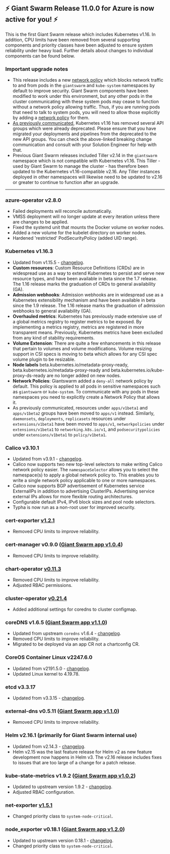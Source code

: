 ## :zap: Giant Swarm Release 11.0.0 for Azure is now active for you! :zap:

This is the first Giant Swarm release which includes Kubernetes v1.16. In addition, CPU limits have been removed from several supporting components and priority classes have been adjusted to ensure system reliability under heavy load. Further details about changes to individual components can be found below.

### Important upgrade notes
- This release includes a new [network policy](https://docs.giantswarm.io/guides/limiting-pod-communication-with-network-policies/#default-policies) which blocks network traffic to and from pods in the `giantswarm` and `kube-system` namespaces by default to improve security. Giant Swarm components have been modified to work under this environment, but any other pods in the cluster communicating with these system pods may cease to function without a network policy allowing traffic. Thus, if you are running pods that need to talk to system pods, you will need to allow those explicitly by adding a [network policy](https://docs.giantswarm.io/guides/limiting-pod-communication-with-network-policies/) for them.
- [As previously communicated](https://github.com/giantswarm/giantswarm/blob/master/news/2019/10/product/k8s_1.16_breaking_changes.md), Kubernetes v1.16 has removed several API groups which were already deprecated. Please ensure that you have migrated your deployments and pipelines from the deprecated to the new API groups. You can check the above-linked breaking change communication and consult with your Solution Engineer for help with that.
- Previous Giant Swarm releases included Tiller v2.14 in the `giantswarm` namespace which is not compatible with Kubernetes v1.16. This Tiller - used by Giant Swarm to manage the cluster - has therefore been updated to the Kubernetes v1.16-compatible v2.16. Any Tiller instances deployed in other namespaces will likewise need to be updated to v2.16 or greater to continue to function after an upgrade.

---

### azure-operator v2.8.0
- Failed deployments will reconcile automatically.
- VMSS deployment will no longer update at every iteration unless there are changes to be applied.
- Fixed the systemd unit that mounts the Docker volume on worker nodes.
- Added a new volume for the kubelet directory on worker nodes.
- Hardened 'restricted' PodSecurityPolicy (added UID range).

### Kubernetes v1.16.3
- Updated from v1.15.5 - [changelog](https://github.com/kubernetes/kubernetes/blob/master/CHANGELOG-1.16.md#kubernetes-v1160-release-notes).
- **Custom resources**: Custom Resource Definitions (CRDs) are in widespread use as a way to extend Kubernetes to persist and serve new resource types, and have been available in beta since the 1.7 release. The 1.16 release marks the graduation of CRDs to general availability (GA).
- **Admission webhooks**: Admission webhooks are in widespread use as a Kubernetes extensibility mechanism and have been available in beta since the 1.9 release. The 1.16 release marks the graduation of admission webhooks to general availability (GA).
- **Overhauled metrics**: Kubernetes has previously made extensive use of a global metrics registry to register metrics to be exposed. By implementing a metrics registry, metrics are registered in more transparent means. Previously, Kubernetes metrics have been excluded from any kind of stability requirements.
- **Volume Extension**: There are quite a few enhancements in this release that pertain to volumes and volume modifications. Volume resizing support in CSI specs is moving to beta which allows for any CSI spec volume plugin to be resizable.
- **Node labels** beta.kubernetes.io/metadata-proxy-ready, beta.kubernetes.io/metadata-proxy-ready and beta.kubernetes.io/kube-proxy-ds-ready are no longer added on new nodes.
- **Network Policies**: Giantswarm added a `deny-all` network policy by default. This policy is applied to all pods in sensitive namespaces such as `giantswarm` or `kube-system`. To communicate with any pods in these namespaces you need to explicitly create a Network Policy that allows it.
- As previously communicated, resources under `apps/v1beta1` and `apps/v1beta2` groups have been moved to `apps/v1` instead. Similarly, `daemonsets`, `deployments`, `replicasets` resources under `extensions/v1beta1` have been moved to `apps/v1`, `networkpolicies` under `extensions/v1beta1` to `networking.k8s.io/v1`, and `podsecuritypolicies` under `extensions/v1beta1` to `policy/v1beta1`.

### Calico v3.10.1
- Updated from v3.9.1 - [changelog](https://docs.projectcalico.org/v3.10/release-notes/).
- Calico now supports two new top-level selectors to make writing Calico network policy easier. The `namespaceSelector` allows you to select the namespace(s) to apply a global network policy to. This enables you to write a single network policy applicable to one or more namespaces.
- Calico now supports BGP advertisement of Kubernetes service ExternalIPs in addition to advertising ClusterIPs. Advertising service external IPs allows for more flexible routing architectures.
- Configurable default IPv4, IPv6 block sizes and pool node selectors.
- Typha is now run as a non-root user for improved security.

### cert-exporter [v1.2.1](https://github.com/giantswarm/cert-exporter/blob/master/CHANGELOG.md#121-2019-12-24)
- Removed CPU limits to improve reliability.

### cert-manager v0.9.0 ([Giant Swarm app v1.0.4](https://github.com/giantswarm/cert-manager-app/blob/master/CHANGELOG.md#v104-2020-01-15))
- Removed CPU limits to improve reliability.

### chart-operator [v0.11.3](https://github.com/giantswarm/chart-operator/releases/tag/v0.11.3)
- Removed CPU limits to improve reliability.
- Adjusted RBAC permissions.

### cluster-operator [v0.21.4](https://github.com/giantswarm/cluster-operator/releases/tag/v0.21.4)
- Added additional settings for coredns to cluster configmap.

### coreDNS v1.6.5 ([Giant Swarm app v1.1.0](https://github.com/giantswarm/coredns-app/blob/master/CHANGELOG.md#v110))
- Updated from upstream `coredns` v1.6.4 - [changelog](https://coredns.io/2019/11/05/coredns-1.6.5-release/).
- Removed CPU limits to improve reliability.
- Migrated to be deployed via an app CR not a chartconfig CR.

### CoreOS Container Linux v2247.6.0
- Updated from v2191.5.0 - [changelog](https://coreos.com/releases/#2247.6.0).
- Updated Linux kernel to 4.19.78.

### etcd v3.3.17
- Updated from v3.3.15 - [changelog](https://github.com/etcd-io/etcd/blob/master/CHANGELOG-3.3.md#v3317-2019-10-11).

### external-dns v0.5.11 ([Giant Swarm app v1.1.0](https://github.com/giantswarm/external-dns-app/blob/master/CHANGELOG.md#v110))
- Removed CPU limits to improve reliability.

### Helm v2.16.1 (primarily for Giant Swarm internal use)
- Updated from v2.14.3 - [changelog](https://github.com/helm/helm/releases/tag/v2.16.1).
- Helm v2.15 was the last feature release for Helm v2 as new feature development now happens in Helm v3. The v2.16 release includes fixes to issues that are too large of a change for a patch release.

### kube-state-metrics v1.9.2 ([Giant Swarm app v1.0.2](https://github.com/giantswarm/kube-state-metrics-app/blob/master/CHANGELOG.md#v102))
- Updated to upstream version 1.9.2 - [changelog](https://github.com/kubernetes/kube-state-metrics/blob/master/CHANGELOG.md#v192--2020-01-13).
- Adjusted RBAC configuration.

### net-exporter [v1.5.1](https://github.com/giantswarm/net-exporter/blob/master/CHANGELOG.md#151-2020-01-08)
- Changed priority class to `system-node-critical`.

### node_exporter v0.18.1 ([Giant Swarm app v1.2.0](https://github.com/giantswarm/node-exporter-app/blob/master/CHANGELOG.md#120-2020-01-08))
- Updated to upstream version 0.18.1 - [changelog](https://github.com/prometheus/node_exporter/blob/master/CHANGELOG.md#0181--2019-06-04).
- Changed priority class to `system-node-critical`.
